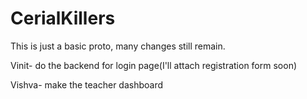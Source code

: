 # CerialKillers
This is just a basic proto, many changes still remain.

Vinit- do the backend for login page(I'll attach registration form soon)

Vishva- make the teacher dashboard
